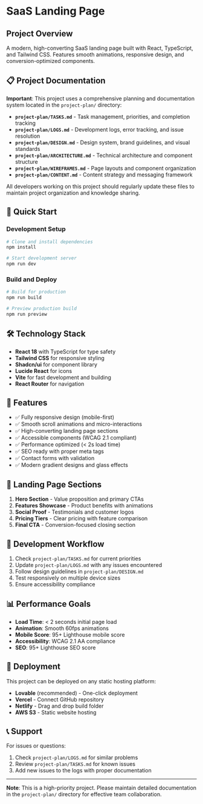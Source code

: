 
# SaaS Landing Page

## Project Overview
A modern, high-converting SaaS landing page built with React, TypeScript, and Tailwind CSS. Features smooth animations, responsive design, and conversion-optimized components.

## 📋 Project Documentation
**Important**: This project uses a comprehensive planning and documentation system located in the `project-plan/` directory:

- **`project-plan/TASKS.md`** - Task management, priorities, and completion tracking
- **`project-plan/LOGS.md`** - Development logs, error tracking, and issue resolution  
- **`project-plan/DESIGN.md`** - Design system, brand guidelines, and visual standards
- **`project-plan/ARCHITECTURE.md`** - Technical architecture and component structure
- **`project-plan/WIREFRAMES.md`** - Page layouts and component organization
- **`project-plan/CONTENT.md`** - Content strategy and messaging framework

All developers working on this project should regularly update these files to maintain project organization and knowledge sharing.

## 🚀 Quick Start

### Development Setup
```sh
# Clone and install dependencies
npm install

# Start development server
npm run dev
```

### Build and Deploy
```sh
# Build for production
npm run build

# Preview production build
npm run preview
```

## 🛠 Technology Stack
- **React 18** with TypeScript for type safety
- **Tailwind CSS** for responsive styling
- **Shadcn/ui** for component library
- **Lucide React** for icons
- **Vite** for fast development and building
- **React Router** for navigation

## 📱 Features
- ✅ Fully responsive design (mobile-first)
- ✅ Smooth scroll animations and micro-interactions
- ✅ High-converting landing page sections
- ✅ Accessible components (WCAG 2.1 compliant)
- ✅ Performance optimized (< 2s load time)
- ✅ SEO ready with proper meta tags
- ✅ Contact forms with validation
- ✅ Modern gradient designs and glass effects

## 🎯 Landing Page Sections
1. **Hero Section** - Value proposition and primary CTAs
2. **Features Showcase** - Product benefits with animations
3. **Social Proof** - Testimonials and customer logos
4. **Pricing Tiers** - Clear pricing with feature comparison
5. **Final CTA** - Conversion-focused closing section

## 🔧 Development Workflow
1. Check `project-plan/TASKS.md` for current priorities
2. Update `project-plan/LOGS.md` with any issues encountered
3. Follow design guidelines in `project-plan/DESIGN.md`
4. Test responsively on multiple device sizes
5. Ensure accessibility compliance

## 📊 Performance Goals
- **Load Time**: < 2 seconds initial page load
- **Animation**: Smooth 60fps animations
- **Mobile Score**: 95+ Lighthouse mobile score
- **Accessibility**: WCAG 2.1 AA compliance
- **SEO**: 95+ Lighthouse SEO score

## 🚀 Deployment
This project can be deployed on any static hosting platform:
- **Lovable** (recommended) - One-click deployment
- **Vercel** - Connect GitHub repository
- **Netlify** - Drag and drop build folder
- **AWS S3** - Static website hosting

## 📞 Support
For issues or questions:
1. Check `project-plan/LOGS.md` for similar problems
2. Review `project-plan/TASKS.md` for known issues
3. Add new issues to the logs with proper documentation

---

**Note**: This is a high-priority project. Please maintain detailed documentation in the `project-plan/` directory for effective team collaboration.
